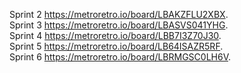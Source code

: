 Sprint 2 https://metroretro.io/board/LBAKZFLU2XBX.  
Sprint 3 https://metroretro.io/board/LBASVS041YHG.  
Sprint 4 https://metroretro.io/board/LBB7I3Z70J30.  
Sprint 5 https://metroretro.io/board/LB64ISAZR5RF.  
Sprint 6 https://metroretro.io/board/LBRMGSC0LH6V.  
